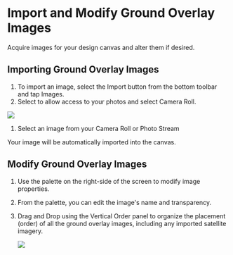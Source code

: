 # Import and Modify Ground Overlay Images

Acquire images for your design canvas and alter them if desired.

## Importing Ground Overlay Images

1. To import an image, select the Import button from the bottom toolbar and tap Images.
2. Select to allow access to your photos and select Camera Roll.

![](Images/GUID-0B507623-A63D-4EC4-AC50-3B58AA187D8A-low.png)

1. Select an image from your Camera Roll or Photo Stream

Your image will be automatically imported into the canvas.

## Modify Ground Overlay Images

1. Use the palette on the right-side of the screen to modify image properties.
2. From the palette, you can edit the image's name and transparency.
3. Drag and Drop using the Vertical Order panel to organize the placement (order) of all the ground overlay images, including any imported satellite imagery. 
    
    ![](Images/GUID-578B6BC6-50DD-4AD4-8BE1-8B232EC66E59-low.png)
